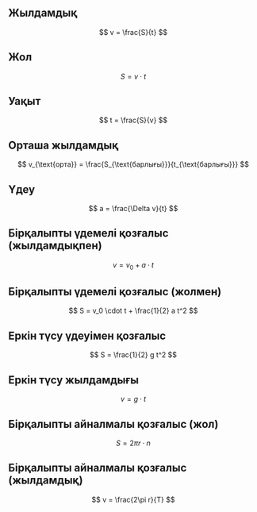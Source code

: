 ## Жылдамдық  
$$  
v = \frac{S}{t}  
$$



## Жол  
$$  
S = v \cdot t  
$$



## Уақыт  
$$  
t = \frac{S}{v}  
$$



## Орташа жылдамдық  
$$  
v_{\text{орта}} = \frac{S_{\text{барлығы}}}{t_{\text{барлығы}}}  
$$



## Үдеу  
$$  
a = \frac{\Delta v}{t}  
$$



## Бірқалыпты үдемелі қозғалыс (жылдамдықпен)  
$$  
v = v_0 + a \cdot t  
$$



## Бірқалыпты үдемелі қозғалыс (жолмен)  
$$  
S = v_0 \cdot t + \frac{1}{2} a t^2  
$$



## Еркін түсу үдеуімен қозғалыс  
$$  
S = \frac{1}{2} g t^2  
$$



## Еркін түсу жылдамдығы  
$$  
v = g \cdot t  
$$



## Бірқалыпты айналмалы қозғалыс (жол)  
$$  
S = 2\pi r \cdot n  
$$



## Бірқалыпты айналмалы қозғалыс (жылдамдық)  
$$  
v = \frac{2\pi r}{T}  
$$


